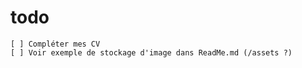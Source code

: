 # todo
```
[ ] Compléter mes CV
[ ] Voir exemple de stockage d'image dans ReadMe.md (/assets ?)
```
